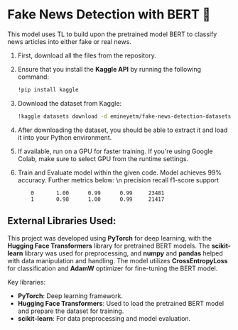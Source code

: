# Fake News Detection with BERT :newspaper:

This model uses TL to build upon the pretrained model BERT to classify news articles into either fake or real news. 

1. First, download all the files from the repository.
2. Ensure that you install the **Kaggle API** by running the following command:
   ```bash
   !pip install kaggle
   ```
3. Download the dataset from Kaggle:
   ```bash
   !kaggle datasets download -d emineyetm/fake-news-detection-datasets
   ```
4. After downloading the dataset, you should be able to extract it and load it into your Python environment.
5. If available, run on a GPU for faster training. If you're using Google Colab, make sure to select GPU from the runtime settings.
6. Train and Evaluate model within the given code. Model achieves 99% accuracy. Further metrics below: \n
               precision    recall  f1-score   support
           
           0       1.00      0.99      0.99     23481
           1       0.98      1.00      0.99     21417

## External Libraries Used:
This project was developed using **PyTorch** for deep learning, with the **Hugging Face Transformers** library for pretrained BERT models. The **scikit-learn** library was used for preprocessing, and **numpy** and **pandas** helped with data manipulation and handling. The model utilizes **CrossEntropyLoss** for classification and **AdamW** optimizer for fine-tuning the BERT model.

Key libraries:
- **PyTorch**: Deep learning framework.
- **Hugging Face Transformers**: Used to load the pretrained BERT model and prepare the dataset for training.
- **scikit-learn**: For data preprocessing and model evaluation.
  

